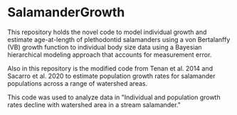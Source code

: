 # SalamanderGrowth
This repository holds the novel code to model individual growth and estimate age-at-length of plethodontid salamanders using a von Bertalanffy (VB) growth function to individual body size data using a Bayesian hierarchical modeling approach that accounts for measurement error. 

Also in this repository is the modified code from Tenan et al. 2014 and Sacarro et al. 2020 to estimate population growth rates for salamander populations across a range of watershed areas. 

This code was used to analyze data in "Individual and population growth rates decline with watershed area in a stream salamander." 
